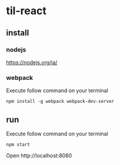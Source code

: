 # til-react

## install

### nodejs

https://nodejs.org/ja/

### webpack

Execute follow command on your terminal

```
npm install -g webpack webpack-dev-server
```

## run

Execute follow command on your terminal

```
npm start
```

Open http://localhost:8080
